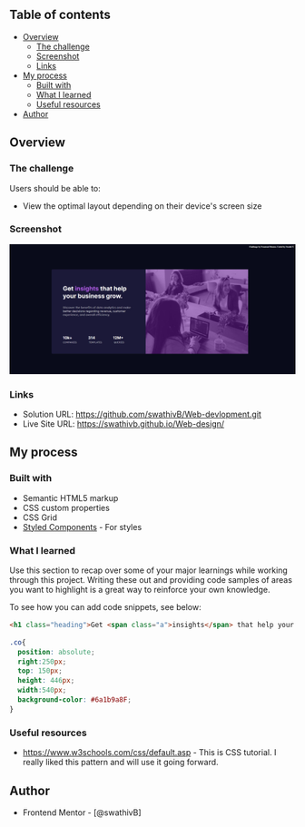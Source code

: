 ## Table of contents

- [Overview](#overview)
  - [The challenge](#the-challenge)
  - [Screenshot](#screenshot)
  - [Links](#links)
- [My process](#my-process)
  - [Built with](#built-with)
  - [What I learned](#what-i-learned)
  - [Useful resources](#useful-resources)
- [Author](#author)

## Overview

### The challenge

Users should be able to:

- View the optimal layout depending on their device's screen size

### Screenshot

![](./screenshot.PNG)

### Links

- Solution URL: https://github.com/swathivB/Web-devlopment.git
- Live Site URL: https://swathivb.github.io/Web-design/

## My process

### Built with

- Semantic HTML5 markup
- CSS custom properties
- CSS Grid
- [Styled Components](https://styled-components.com/) - For styles


### What I learned

Use this section to recap over some of your major learnings while working through this project. Writing these out and providing code samples of areas you want to highlight is a great way to reinforce your own knowledge.

To see how you can add code snippets, see below:

```html
<h1 class="heading">Get <span class="a">insights</span> that help your business grow. </h1>
```
```css
.co{
  position: absolute;
  right:250px;
  top: 150px;
  height: 446px;
  width:540px;
  background-color: #6a1b9a8F;
}
```

### Useful resources

- https://www.w3schools.com/css/default.asp - This is CSS tutorial. I really liked this pattern and will use it going forward.


## Author

- Frontend Mentor - [@swathivB]



